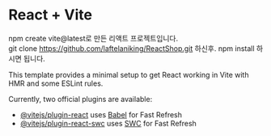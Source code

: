 # React + Vite

npm create vite@latest로 만든 리액트 프로젝트입니다. <br>
git clone https://github.com/laftelaniking/ReactShop.git 하신후.
npm install 하시면 됩니다.

This template provides a minimal setup to get React working in Vite with HMR and some ESLint rules.

Currently, two official plugins are available:

- [@vitejs/plugin-react](https://github.com/vitejs/vite-plugin-react/blob/main/packages/plugin-react/README.md) uses [Babel](https://babeljs.io/) for Fast Refresh
- [@vitejs/plugin-react-swc](https://github.com/vitejs/vite-plugin-react-swc) uses [SWC](https://swc.rs/) for Fast Refresh
